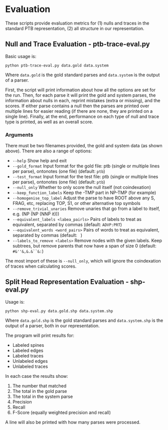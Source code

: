 # Evaluation

These scripts provide evaluation metrics for (1) nulls and traces in the standard PTB representation, (2) all structure in our representation.

## Null and Trace Evaluation - ptb-trace-eval.py

Basic usage is:

```Shell
python ptb-trace-eval.py data.gold data.system
```

Where `data.gold` is the gold standard parses and `data.system` is the output of a parser.

First, the script will print information about how all the options are set for the run.
Then, for each parse it will print the gold and system parses, the information about nulls in each, reprint mistakes (extra or missing), and the scores.
If either parse contains a null then the parses are printed over multiple lines for easier reading (if there are none, they are printed on a single line).
Finally, at the end, performance on each type of null and trace type is printed, as well as an overall score.

### Arguments

There must be two filenames provided, the gold and system data (as shown above).
There are also a range of options:

- `--help` Show help and exit
- `--gold_format` Input format for the gold file: ptb (single or multiple lines per parse), ontonotes (one file) (default: `ptb`)
- `--test_format` Input format for the test file: ptb (single or multiple lines per parse), ontonotes (one file) (default: `ptb`)
- `--null_only` Whether to only score the null itself (not coindexation)
- `--keep_function_labels` Keep the -TMP part in NP-TMP (for example)
- `--homogenise_top_label` Adjust the parse to have ROOT above any S, FRAG, etc, replacing TOP, S1, or other alternative top symbols
- `--remove_trivial_unaries` Remove unaries that go from a label to itself, e.g.  (NP (NP (NNP it)))
- `--equivalent_labels <labea_pairls>` Pairs of labels to treat as equivalent, separated by commas (default: `ADVP:PRT`)
- `--equivalent_words <word_pairs>` Pairs of words to treat as equivalent, separated by commas (default: ` `)
- `--labels_to_remove <labels>` Remove nodes with the given labels. Keep subtrees, but remove parents that now have a span of size 0 (default: ```#&''&,&.&``&:```)

The most import of these is `--null_only`, which will ignore the coindexation of traces when calculating scores.

## Split Head Representation Evaluation - shp-eval.py

Usage is:

```Shell
python shp-eval.py data.gold.shp data.system.shp
```

Where `data.gold.shp` is the gold standard parses and `data.system.shp` is the output of a parser, both in our representation.

The program will print results for:

- Labeled spines
- Labeled edges
- Labeled traces
- Unlabeled edges
- Unlabeled traces

In each case the results show:

1. The number that matched
2. The total in the gold parse
3. The total in the system parse
4. Precision
5. Recall
6. F-Score (equally weighted precision and recall)

A line will also be printed with how many parses were processed.
